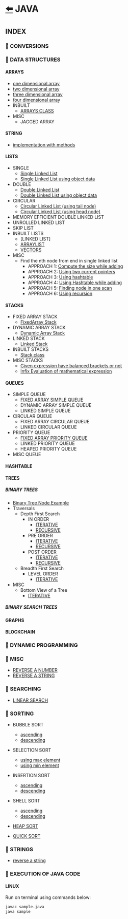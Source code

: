 # [:arrow_left:](../README.md) JAVA

## INDEX

### :rocket: CONVERSIONS

### :rocket: DATA STRUCTURES

#### ARRAYS

* [one dimensional array](Data-Structures/ARRAYS/oneDarray.java)
* [two dimensional array](Data-Structures/ARRAYS/twoDarray.java)
* [three dimensional array](Data-Structures/ARRAYS/threeDarray.java)
* [four dimensional array](Data-Structures/ARRAYS/fourDarray.java)
* INBUILT
  * [ARRAYS CLASS](Data-Structures/ARRAYS/INBUILT/arrays.java)
* MISC
  * JAGGED ARRAY

#### STRING

* [implementation with methods](Data-Structures/STRING/Strings.java)

#### LISTS

* SINGLE
  * [Single Linked List](Data-Structures/LISTS/SINGLE/STANDARD/LinkedList.java)
  * [Single Linked List using object data](Data-Structures/LISTS/SINGLE/Single-Using-Object/singleLinkedList.java)
* DOUBLE
  * [Double Linked List](Data-Structures/LISTS/DOUBLE/STANDARD/DoublyLinkedList.java)
  * [Double Linked List using object data](Data-Structures/LISTS/DOUBLE/Double-Using-Object/DoubleLinkedList.java)
* CIRCULAR
  * [Circular Linked List (using tail node)](Data-Structures/LISTS/CIRCULAR/STANDARD/CircularLinkedList.java)
  * [Circular Linked List (using head node)](Data-Structures/LISTS/CIRCULAR/variant1/CircularLinkedList.java)
* MEMORY EFFICIENT DOUBLE LINKED LIST
* UNROLLED LINKED LIST
* SKIP LIST
* INBUILT LISTS
  * [LINKED LIST]
  * [ARRAYLIST](Data-Structures/LISTS/INBUILT/arrayList.java)
  * [VECTORS](Data-Structures/LISTS/INBUILT/vectors.java)
* MISC
  * Find the nth node from end in single linked list
    * APPROACH 1: [Compute the size while adding](Data-Structures/LISTS/MISC/Nth-node-from-end/Approach1.java)
    * APPROACH 2: [Using two current pointers](Data-Structures/LISTS/MISC/Nth-node-from-end/Approach2.java)
    * APPROACH 3: [Using hashtable](Data-Structures/LISTS/MISC/Nth-node-from-end/Approach3.java)
    * APPROACH 4: [Using Hashtable while adding](Data-Structures/LISTS/MISC/Nth-node-from-end/Approach4.java)
    * APPROACH 5: [Finding node in one scan](Data-Structures/LISTS/MISC/Nth-node-from-end/Approach5.java)
    * APPROACH 6: [Using recursion](Data-Structures/LISTS/MISC/Nth-node-from-end/Approach6.java)

#### STACKS

* FIXED ARRAY STACK
  * [FixedArray Stack](Data-Structures/STACKS/FIXED-ARRAY-STACK/ArrayStack.java)
* DYNAMIC ARRAY STACK
  * [Dynamic Array Stack](Data-Structures/STACKS/DYNAMIC-ARRAY-STACK/DynamicArrayStack.java)
* LINKED STACK
  * [Linked Stack](Data-Structures/STACKS/LINKED-STACK/LinkedStack.java)
* INBUILT STACKS
  * [Stack class](Data-Structures/STACKS/INBUILT-STACK/Stacks.java)
* MISC STACKS
  * [Given expression have balanced brackets or not](Data-Structures/STACKS/MISC-STACKS/BracketsBalancedOrNot.java)
  * [Infix Evaluation of mathematical expression](Data-Structures/STACKS/MISC-STACKS/InfixEvaluation.java)

#### QUEUES

* SIMPLE QUEUE
  * [FIXED ARRAY SIMPLE QUEUE](Data-Structures/QUEUES/SIMPLE-QUEUE/FixedArraySimpleQueue.java)
  * DYNAMIC ARRAY SIMPLE QUEUE
  * LINKED SIMPLE QUEUE
* CIRCULAR QUEUE
  * FIXED ARRAY CIRCULAR QUEUE
  * LINKED CIRCULAR QUEUE
* PRIORITY QUEUE
  * [FIXED ARRAY PRIORITY QUEUE](Data-Structures/QUEUES/PRIORITY-QUEUE/ArrayPriorQueue.java)
  * LINKED PRIORITY QUEUE
  * HEAPED PRIORITY QUEUE
* MISC QUEUE

#### HASHTABLE

#### TREES

##### BINARY TREES
  
* [Binary Tree Node Example](Data-Structures/TREES/BINARY-TREE/BinaryTreeNode.java)
* Traversals
  * Depth First Search
    * IN ORDER
      * [ITERATIVE](Data-Structures/TREES/BINARY-TREE/IterativeInorder.java)
      * [RECURSIVE](Data-Structures/TREES/BINARY-TREE/Inorder.java)
    * PRE ORDER
      * [ITERATIVE](Data-Structures/TREES/BINARY-TREE/IterativePreorder.java)
      * [RECURSIVE](Data-Structures/TREES/BINARY-TREE/Preorder.java)
    * POST ORDER
      * [ITERATIVE](Data-Structures/TREES/BINARY-TREE/IterativePostorder.java)
      * [RECURSIVE](Data-Structures/TREES/BINARY-TREE/Postorder.java)
  * Breadth First Search
    * LEVEL ORDER
      * [ITERATIVE](Data-Structures/TREES/BINARY-TREE/LevelOrder.java)
* MISC
  * Bottom View of a Tree
    * [ITERATIVE](Data-Structures/TREES/BINARY-TREE/MISC/BottomView.java)

##### BINARY SEARCH TREES

#### GRAPHS

#### BLOCKCHAIN

### :rocket: DYNAMIC PROGRAMMING

### :rocket: MISC

* [REVERSE A NUMBER](Misc/reverse_no.java)
* [REVERSE A STRING](Misc/reverseString.java)

### :rocket: SEARCHING

* [LINEAR SEARCH](Searches/linearSearch.java)

### :rocket: SORTING

* BUBBLE SORT
  * [ascending](Sorting/BUBBLE-SORT/BubbleSort.java)
  * [descending](Sorting/BUBBLE-SORT/bubbleSort.java)

* SELECTION SORT
  * [using max element](Sorting/SelectionSort.java)
  * [using min element](Sorting/selectionsort.java)

* INSERTION SORT
  * [ascending](Sorting/insertionSort.java)
  * [descending](Sorting/InsertionSort.java)

* SHELL SORT
  * [ascending](Sorting/ShellSort.java)
  * [descending](Sorting/shellSort.java)
  
* [HEAP SORT](Sorting/HeapSort.java)
* [QUICK SORT](Sorting/QuickSort.java)

### :rocket: STRINGS

* [reverse a string](Strings/reverseString.java)

### :rocket: EXECUTION OF JAVA CODE

#### LINUX

Run on terminal using commands below:

```bash
javac sample.java
java sample
```